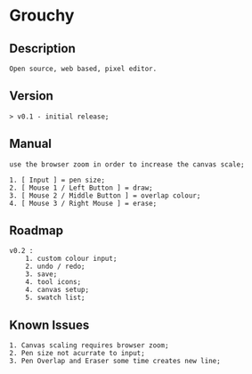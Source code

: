 # Grouchy

## Description

```
Open source, web based, pixel editor.
```

## Version
```
> v0.1 - initial release;

```

## Manual
```
use the browser zoom in order to increase the canvas scale;

1. [ Input ] = pen size;
2. [ Mouse 1 / Left Button ] = draw;
3. [ Mouse 2 / Middle Button ] = overlap colour;
4. [ Mouse 3 / Right Mouse ] = erase;
```

## Roadmap
```
v0.2 :
    1. custom colour input;
    2. undo / redo;
    3. save;
    4. tool icons;
    4. canvas setup;
    5. swatch list;
```

## Known Issues
```
1. Canvas scaling requires browser zoom;
2. Pen size not acurrate to input;
3. Pen Overlap and Eraser some time creates new line;